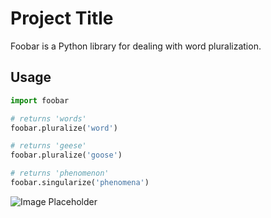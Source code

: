 <!-- Project title here -->

# Project Title

<!-- Example of project description -->

Foobar is a Python library for dealing with word pluralization.

<!-- Example of code output -->

## Usage

```python
import foobar

# returns 'words'
foobar.pluralize('word')

# returns 'geese'
foobar.pluralize('goose')

# returns 'phenomenon'
foobar.singularize('phenomena')
```

<!-- Place images here -->

![Image Placeholder](image.png)
